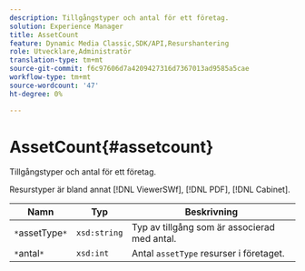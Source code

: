 ```yaml
---
description: Tillgångstyper och antal för ett företag.
solution: Experience Manager
title: AssetCount
feature: Dynamic Media Classic,SDK/API,Resurshantering
role: Utvecklare,Administratör
translation-type: tm+mt
source-git-commit: f6c97606d7a4209427316d7367013ad9585a5cae
workflow-type: tm+mt
source-wordcount: '47'
ht-degree: 0%

---
```



# AssetCount{#assetcount}

Tillgångstyper och antal för ett företag.

Resurstyper är bland annat [!DNL ViewerSWf], [!DNL PDF], [!DNL Cabinet].

| Namn | Typ | Beskrivning |
|---|---|---|
| `*`assetType`*` | `xsd:string` | Typ av tillgång som är associerad med antal. |
| `*`antal`*` | `xsd:int` | Antal `assetType` resurser i företaget. |

